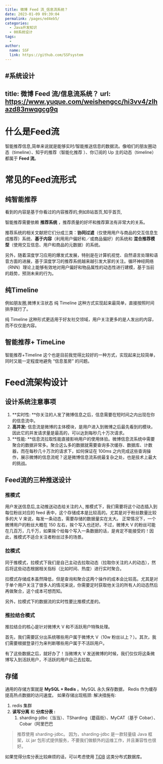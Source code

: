 ```yaml
---
title: 微博 Feed 流_信息流系统？
date: 2023-01-09 09:39:04
permalink: /pages/ed4eb5/
categories:
  - Java开发知识
  - 00系统设计
tags:
  - 
author: 
  name: SSF
  link: https://github.com/SSFsystem
---
```

#系统设计
---
title: 微博 Feed 流/信息流系统？
url: https://www.yuque.com/weishengcc/hi3vv4/zlhazd83nwqgcg9q
---

<a name="b8RUk"></a>

# 什么是Feed流

智能推荐信息,简单来说就是能够实时/智能推送信息的数据流。像咱们的朋友圈动态（timeline）、知乎的推荐（智能化推荐 ）、你订阅的 Up 主的动态（timeline）都属于 **Feed 流**。 <a name="F8qHS"></a>

# 常见的Feed流形式

<a name="bEpwz"></a>

## 纯智能推荐

看到的内容是基于你看过的内容推荐的,例如B站首页,知乎首页,

智能推荐需要依赖 **推荐系统** ，推荐质量的好坏和推荐算法有非常大的关系。

推荐系统的相关文献把它们分成三类：**协同过滤**（仅使用用户与商品的交互信息生成推荐）系统、**基于内容**（利用用户偏好和／或商品偏好）的系统和 **混合推荐模型**（使用交互信息、用户和商品的元数据）的系统。

另外，随着深度学习应用的爆发式发展，特别是在计算机视觉、自然语言处理和语音方面的进展，基于深度学习的推荐系统越来越引发大家的关注。循环神经网络（RNN）理论上能够有效地对用户偏好和物品属性的动态性进行建模，基于当前的趋势，预测未来的行为。 <a name="uPkec"></a>

## 纯Timeline

例如朋友圈,微博关注状态
纯 Timeline 这种方式实现起来最简单，直接按照时间排序就行了。

纯 Timeline 这种形式更适用于好友社交领域，用户关注更多的是人发出的内容，而不仅仅是内容。

<a name="kqgDb"></a>

## 智能推荐+ TimeLine

智能推荐+Timeline 这个也是目前我觉得比较好的一种方式，实现起来比较简单，同时又能一定程度地避免 “信息茧房” 的问题。

<a name="wyFox"></a>

# Feed流架构设计

<a name="XvUnO"></a>

## 设计系统注意事项

1. **实时性: **你关注的人发了微博信息之后，信息需要在短时间之内出现在你的信息流中。
2. **高并发:** 信息流是微博的主体模块，是用户进入到微博之后最先看到的模块，因此它的并发请求量是最高的，可以达到每秒几十万次请求。
3. **性能: **信息流拉取性能直接影响用户的使用体验。微博信息流系统中需要聚合的数据非常多。聚合这么多的数据就需要查询多次缓存、数据库、计数器，而在每秒几十万次的请求下，如何保证在 100ms 之内完成这些查询操作，展示微博的信息流呢？这是微博信息流系统最复杂之处，也是技术上最大的挑战。 <a name="XbO8X"></a>

## Feed流的三种推送设计

<a name="LaSaJ"></a>

### 推模式

用户发送信息后,主动推送动态给关注的人,
推模式下，我们需要将这个动态插入到每位粉丝对应的 feed 表中，这个存储成本是比较高的。尤其是对于粉丝数量比较多的大 V 来说，每发一条动态，需要存储的数据量实在太大。
正常情况下，一个微博用户的粉丝大概在 150 左右，挨个写入也还好。不过，微博大 V 的粉丝可能在几百万，几千万，如果挨个给每个写入一条数据的话，是肯定不能接受的！因此，推模式不适合关注者粉丝过多的场景。 <a name="jEFD9"></a>

### 拉模式

同于推模式，拉模式下我们是自己主动去拉取动态（拉取你关注的人的动态），然后将这些动态根据相关指标（比如时间、热度）进行实时聚合。

拉模式存储成本虽然降低，但是查询和聚合这两个操作的成本会比较高。尤其是对于单个用户关注了很多人的情况来说，你需要定时获取他关注的所有人的动态然后再做聚合，这个成本可想而知。

另外，拉模式下的数据流的实时性要比推模式差的。 <a name="kwhie"></a>

### 推拉结合模式

推拉结合的核心是针对微博大 V 和不活跃用户特殊处理。

首先，我们需要区分出系统哪些用户属于微博大 V（10w 粉丝以上？）。其次，我们需要根据登录行为来判断哪些用户属于不活跃用户。

有了这些数据之后，就好办了！当微博大 V 发送微博的时候，我们仅仅将这条微博写入到活跃用户，不活跃的用户自己去拉取。 <a name="DRpYe"></a>

## 存储

通用的存储方案就是 **MySQL + Redis** 。MySQL 永久保存数据， Redis 作为缓存提高热点数据的访问速度。
如果存储出现瓶颈:
解决措施有:

1. redis 集群
2. **读写分离** 和 **分库分表 :**
   1. sharding-jdbc（当当）、TSharding（蘑菇街）、MyCAT（基于 Cobar）、Cobar（阿里巴巴

> 推荐使用 sharding-jdbc。 因为，sharding-jdbc 是一款轻量级 Java 框架，以 jar 包形式提供服务，不要我们做额外的运维工作，并且兼容性也很好。

如果觉得分库分表比较麻烦的话，可以考虑使用 [TiDB](https://docs.pingcap.com/zh/tidb/stable) 这类分布式数据库。
